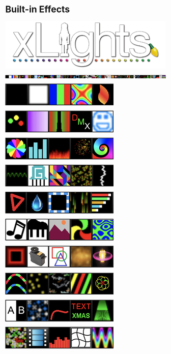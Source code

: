 # Built-in Effects

![](../../.gitbook/assets/xlights-logo.png)

![](<../../.gitbook/assets/image (386) (1).png>)

![](<../../.gitbook/assets/image (312) (1).png>)

![](<../../.gitbook/assets/image (755).png>)

![](<../../.gitbook/assets/image (632).png>)

![](<../../.gitbook/assets/image (283) (1).png>)

![](<../../.gitbook/assets/image (333).png>)

![](<../../.gitbook/assets/image (383).png>)

![](<../../.gitbook/assets/image (222).png>)

![](<../../.gitbook/assets/image (414).png>)

![](<../../.gitbook/assets/image (340).png>)

![](<../../.gitbook/assets/image (231).png>)
